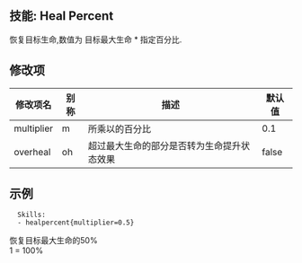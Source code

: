 技能: Heal Percent
--------------------------

恢复目标生命,数值为 目标最大生命 * 指定百分比.

修改项
----------

| 修改项名 | 别称    | 描述                                                                                                    | 默认值 |
|-----------|------------|----------------------------------------------------------------------------------------------------------------|---------------|
| multiplier           | m | 所乘以的百分比         | 0.1    |
| overheal | oh | 超过最大生命的部分是否转为生命提升状态效果 | false

示例
--------

      Skills:
      - healpercent{multiplier=0.5}

恢复目标最大生命的50%  
1 = 100%